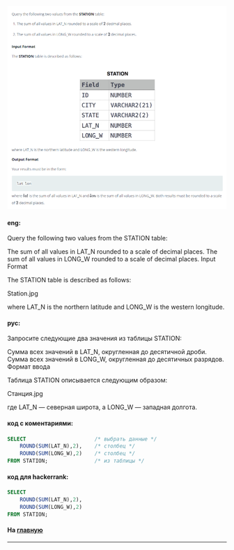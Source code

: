 ### 

<img src="./art/34.png" alt="solution" >

#### eng:
Query the following two values from the STATION table:

The sum of all values in LAT_N rounded to a scale of  decimal places.
The sum of all values in LONG_W rounded to a scale of  decimal places.
Input Format

The STATION table is described as follows:

Station.jpg

where LAT_N is the northern latitude and LONG_W is the western longitude.


#### рус:
Запросите следующие два значения из таблицы STATION:

Сумма всех значений в LAT_N, округленная до десятичной дроби.
Сумма всех значений в LONG_W, округленная до десятичных разрядов.
Формат ввода

Таблица STATION описывается следующим образом:

Станция.jpg

где LAT_N — северная широта, а LONG_W — западная долгота.


#### код с коментариями:
```sql
SELECT                      /* выбрать данные */
    ROUND(SUM(LAT_N),2),    /* столбец */
    ROUND(SUM(LONG_W),2)    /* столбец */
FROM STATION;               /* из таблицы */
```

#### код для hackerrank:
```sql
SELECT                      
    ROUND(SUM(LAT_N),2), 
    ROUND(SUM(LONG_W),2) 
FROM STATION;
```


#### На [главную](https://github.com/BEPb/hackerrank_sql#readme)

---